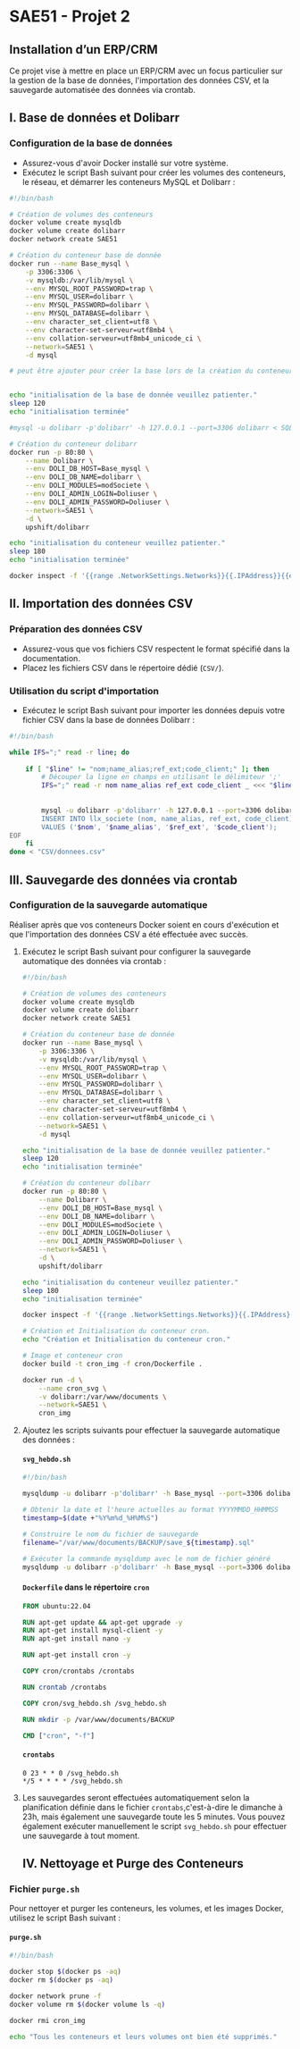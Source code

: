 # SAE51 - Projet 2
## Installation d’un ERP/CRM

Ce projet vise à mettre en place un ERP/CRM avec un focus particulier sur la gestion de la base de données, l'importation des données CSV, et la sauvegarde automatisée des données via crontab.

## I. Base de données et Dolibarr

### Configuration de la base de données
* Assurez-vous d'avoir Docker installé sur votre système.
* Exécutez le script Bash suivant pour créer les volumes des conteneurs, le réseau, et démarrer les conteneurs MySQL et Dolibarr :

```bash
#!/bin/bash

# Création de volumes des conteneurs
docker volume create mysqldb
docker volume create dolibarr
docker network create SAE51

# Création du conteneur base de donnée
docker run --name Base_mysql \
    -p 3306:3306 \
    -v mysqldb:/var/lib/mysql \
    --env MYSQL_ROOT_PASSWORD=trap \
    --env MYSQL_USER=dolibarr \
    --env MYSQL_PASSWORD=dolibarr \
    --env MYSQL_DATABASE=dolibarr \
    --env character_set_client=utf8 \
    --env character-set-serveur=utf8mb4 \
    --env collation-serveur=utf8mb4_unicode_ci \
    --network=SAE51 \
    -d mysql

# peut être ajouter pour créer la base lors de la création du conteneur


echo "initialisation de la base de donnée veuillez patienter."
sleep 120
echo "initialisation terminée"

#mysql -u dolibarr -p'dolibarr' -h 127.0.0.1 --port=3306 dolibarr < SQL/createdoli.sql

# Création du conteneur dolibarr
docker run -p 80:80 \
    --name Dolibarr \
    --env DOLI_DB_HOST=Base_mysql \
    --env DOLI_DB_NAME=dolibarr \
    --env DOLI_MODULES=modSociete \
    --env DOLI_ADMIN_LOGIN=Doliuser \
    --env DOLI_ADMIN_PASSWORD=Doliuser \
    --network=SAE51 \
    -d \
    upshift/dolibarr

echo "initialisation du conteneur veuillez patienter."
sleep 180
echo "initialisation terminée"

docker inspect -f '{{range .NetworkSettings.Networks}}{{.IPAddress}}{{end}}' Dolibarr  
```

## II. Importation des données CSV

### Préparation des données CSV
* Assurez-vous que vos fichiers CSV respectent le format spécifié dans la documentation.
* Placez les fichiers CSV dans le répertoire dédié (`CSV/`).

### Utilisation du script d'importation
* Exécutez le script Bash suivant pour importer les données depuis votre fichier CSV dans la base de données Dolibarr :

```bash
#!/bin/bash

while IFS=";" read -r line; do
    
    if [ "$line" != "nom;name_alias;ref_ext;code_client;" ]; then
        # Découper la ligne en champs en utilisant le délimiteur ';'
        IFS=";" read -r nom name_alias ref_ext code_client _ <<< "$line"
        
        
        mysql -u dolibarr -p'dolibarr' -h 127.0.0.1 --port=3306 dolibarr << EOF
        INSERT INTO llx_societe (nom, name_alias, ref_ext, code_client)
        VALUES ('$nom', '$name_alias', '$ref_ext', '$code_client');
EOF
    fi
done < "CSV/donnees.csv"
```

## III. Sauvegarde des données via crontab

### Configuration de la sauvegarde automatique
Réaliser après que  vos conteneurs Docker soient en cours d'exécution et que l'importation des données CSV a été effectuée avec succès.

1. Exécutez le script Bash suivant pour configurer la sauvegarde automatique des données via crontab :

    ```bash
    #!/bin/bash

    # Création de volumes des conteneurs
    docker volume create mysqldb
    docker volume create dolibarr
    docker network create SAE51

    # Création du conteneur base de donnée
    docker run --name Base_mysql \
        -p 3306:3306 \
        -v mysqldb:/var/lib/mysql \
        --env MYSQL_ROOT_PASSWORD=trap \
        --env MYSQL_USER=dolibarr \
        --env MYSQL_PASSWORD=dolibarr \
        --env MYSQL_DATABASE=dolibarr \
        --env character_set_client=utf8 \
        --env character-set-serveur=utf8mb4 \
        --env collation-serveur=utf8mb4_unicode_ci \
        --network=SAE51 \
        -d mysql

    echo "initialisation de la base de donnée veuillez patienter."
    sleep 120
    echo "initialisation terminée"

    # Création du conteneur dolibarr
    docker run -p 80:80 \
        --name Dolibarr \
        --env DOLI_DB_HOST=Base_mysql \
        --env DOLI_DB_NAME=dolibarr \
        --env DOLI_MODULES=modSociete \
        --env DOLI_ADMIN_LOGIN=Doliuser \
        --env DOLI_ADMIN_PASSWORD=Doliuser \
        --network=SAE51 \
        -d \
        upshift/dolibarr

    echo "initialisation du conteneur veuillez patienter."
    sleep 180
    echo "initialisation terminée"

    docker inspect -f '{{range .NetworkSettings.Networks}}{{.IPAddress}}{{end}}' Dolibarr

    # Création et Initialisation du conteneur cron.
    echo "Création et Initialisation du conteneur cron."

    # Image et conteneur cron
    docker build -t cron_img -f cron/Dockerfile .

    docker run -d \
        --name cron_svg \
        -v dolibarr:/var/www/documents \
        --network=SAE51 \
        cron_img
    ```

2. Ajoutez les scripts suivants pour effectuer la sauvegarde automatique des données :

    #### `svg_hebdo.sh`

    ```bash
    #!/bin/bash

    mysqldump -u dolibarr -p'dolibarr' -h Base_mysql --port=3306 dolibarr > /var/www/documents/save.sql

    # Obtenir la date et l'heure actuelles au format YYYYMMDD_HHMMSS
    timestamp=$(date +"%Y%m%d_%H%M%S")

    # Construire le nom du fichier de sauvegarde
    filename="/var/www/documents/BACKUP/save_${timestamp}.sql"

    # Exécuter la commande mysqldump avec le nom de fichier généré
    mysqldump -u dolibarr -p'dolibarr' -h Base_mysql --port=3306 dolibarr > "$filename"
    ```

    #### `Dockerfile` dans le répertoire `cron`

    ```Dockerfile
    FROM ubuntu:22.04

    RUN apt-get update && apt-get upgrade -y
    RUN apt-get install mysql-client -y
    RUN apt-get install nano -y

    RUN apt-get install cron -y

    COPY cron/crontabs /crontabs

    RUN crontab /crontabs

    COPY cron/svg_hebdo.sh /svg_hebdo.sh

    RUN mkdir -p /var/www/documents/BACKUP

    CMD ["cron", "-f"]
    ```

    #### `crontabs`

    ```
    0 23 * * 0 /svg_hebdo.sh
    */5 * * * * /svg_hebdo.sh
    ```

3. Les sauvegardes seront effectuées automatiquement selon la planification définie dans le fichier `crontabs`,c'est-à-dire le dimanche à 23h, mais également une sauvegarde toute les 5 minutes. Vous pouvez également exécuter manuellement le script `svg_hebdo.sh` pour effectuer une sauvegarde à tout moment.
    ## IV. Nettoyage et Purge des Conteneurs

### Fichier `purge.sh`

Pour nettoyer et purger les conteneurs, les volumes, et les images Docker, utilisez le script Bash suivant :

#### `purge.sh`

```bash
#!/bin/bash

docker stop $(docker ps -aq)
docker rm $(docker ps -aq)

docker network prune -f
docker volume rm $(docker volume ls -q)

docker rmi cron_img

echo "Tous les conteneurs et leurs volumes ont bien été supprimés."

